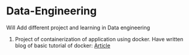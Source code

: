 # Data-Engineering
Will Add different project and learning in Data engineering

1. Project of containerization of application using docker.
Have written blog of basic tutorial of docker: [Article](http://github.com)